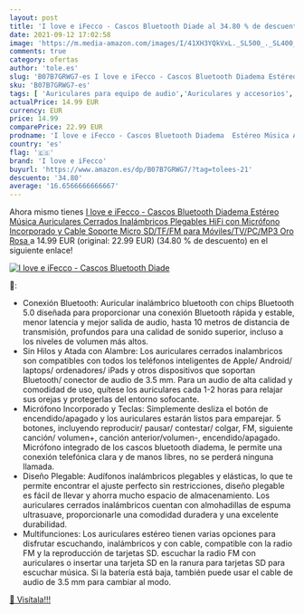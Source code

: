 ```yaml
---
layout: post
title: 'I love e iFecco - Cascos Bluetooth Diade al 34.80 % de descuento'
date: 2021-09-12 17:02:58
image: 'https://m.media-amazon.com/images/I/41XH3YQkVxL._SL500_._SL400_.jpg'
comments: true
category: ofertas
author: 'tole.es'
slug: 'B07B7GRWG7-es I love e iFecco - Cascos Bluetooth Diadema Estéreo Música...'
sku: 'B07B7GRWG7-es'
tags: [ 'Auriculares para equipo de audio','Auriculares y accesorios','Electrónica','auriculares','bluetooth','i love e ifecco', ]
actualPrice: 14.99 EUR
currency: EUR
price: 14.99
comparePrice: 22.99 EUR
prodname: 'I love e iFecco - Cascos Bluetooth Diadema  Estéreo Música Auriculares Cerrados Inalámbricos Plegables HiFi con Micrófono Incorporado y Cable  Soporte Micro SD/TF/FM  para Móviles/TV/PC/MP3 Oro Rosa '
country: 'es'
flag: '🇪🇸'
brand: 'I love e iFecco'
buyurl: 'https://www.amazon.es/dp/B07B7GRWG7/?tag=tolees-21'
descuento: '34.80'
average: '16.6566666666667'
---
```


Ahora mismo tienes [I love e iFecco - Cascos Bluetooth Diadema  Estéreo Música Auriculares Cerrados Inalámbricos Plegables HiFi con Micrófono Incorporado y Cable  Soporte Micro SD/TF/FM  para Móviles/TV/PC/MP3 Oro Rosa ](https://www.amazon.es/dp/B07B7GRWG7/?tag=tolees-21) a 14.99 EUR (original: 22.99 EUR) (34.80 %  de descuento) en el siguiente enlace!

[![I love e iFecco - Cascos Bluetooth Diade](https://m.media-amazon.com/images/I/41XH3YQkVxL._SL500_._SL400_.jpg)](https://www.amazon.es/dp/B07B7GRWG7/?tag=tolees-21)

🔎:

- Conexión Bluetooth: Auricular inalámbrico bluetooth con chips Bluetooth 5.0 diseñada para proporcionar una conexión Bluetooth rápida y estable, menor latencia y mejor salida de audio, hasta 10 metros de distancia de transmisión, profundos para una calidad de sonido superior, incluso a los niveles de volumen más altos.
- Sin Hilos y Atada con Alambre: Los auriculares cerrados inalambricos son compatibles con todos los teléfonos inteligentes de Apple/ Android/ laptops/ ordenadores/ iPads y otros dispositivos que soportan Bluetooth/ conector de audio de 3.5 mm. Para un audio de alta calidad y comodidad de uso, quítese los auriculares cada 1-2 horas para relajar sus orejas y protegerlas del entorno sofocante.
- Micrófono Incorporado y Teclas: Simplemente desliza el botón de encendido/apagado y los auriculares estarán listos para emparejar. 5 botones, incluyendo reproducir/ pausar/ contestar/ colgar, FM, siguiente canción/ volumen+, canción anterior/volumen-, encendido/apagado. Micrófono integrado de los cascos bluetooth diadema, le permite una conexión telefónica clara y de manos libres, no se perderá ninguna llamada.
- Diseño Plegable: Audífonos inalámbricos plegables y elásticas, lo que te permite encontrar el ajuste perfecto sin restricciones, diseño plegable es fácil de llevar y ahorra mucho espacio de almacenamiento. Los auriculares cerrados inalámbricos cuentan con almohadillas de espuma ultrasuave, proporcionarle una comodidad duradera y una excelente durabilidad.
- Multifunciones: Los auriculares estéreo tienen varias opciones para disfrutar escuchando, inalámbricos y con cable, compatible con la radio FM y la reproducción de tarjetas SD. escuchar la radio FM con auriculares o insertar una tarjeta SD en la ranura para tarjetas SD para escuchar música. Si la batería está baja, también puede usar el cable de audio de 3.5 mm para cambiar al modo.

[🛒 Visítala!!!](https://www.amazon.es/dp/B07B7GRWG7/?tag=tolees-21)
